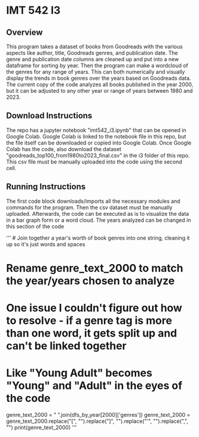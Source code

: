 # IMT 542 I3

## Overview
This program takes a dataset of books from Goodreads with the various aspects like author, title, Goodreads genres, and publication date. The genre and publication date columns are cleaned up and put into a new dataframe for sorting by year. Then the program can make a wordcloud of the genres for any range of years. This can both numerically and visually display the trends in book genres over the years based on Goodreads data. The current copy of the code analyzes all books published in the year 2000, but it can be adjusted to any other year or range of years between 1980 and 2023. 

## Download Instructions
The repo has a jupyter notebook "imt542_i3.ipynb" that can be opened in Google Colab. Google Colab is linked to the notebook file in this repo, but the file itself can be downloaded or copied into Google Colab. Once Google Colab has the code, also download the dataset "goodreads_top100_from1980to2023_final.csv" in the i3 folder of this repo. This csv file must be manually uploaded into the code using the second cell. 

## Running Instructions
The first code block downloads/imports all the necessary modules and commands for the program. Then the csv dataset must be manually uploaded. Afterwards, the code can be executed as is to visualize the data in a bar graph form or a word cloud. The years analyzed can be changed in this section of the code

''' # Join together a year's worth of book genres into one string, cleaning it up so it's just words and spaces
# Rename genre_text_2000 to match the year/years chosen to analyze
# One issue I couldn't figure out how to resolve - if a genre tag is more than one word, it gets split up and can't be linked together
# Like "Young Adult" becomes "Young" and "Adult" in the eyes of the code

genre_text_2000 = " ".join(dfs_by_year[2000]['genres'])
genre_text_2000 = genre_text_2000.replace("[", "").replace("]", "").replace("'", "").replace(",", "")
print(genre_text_2000)
'''
